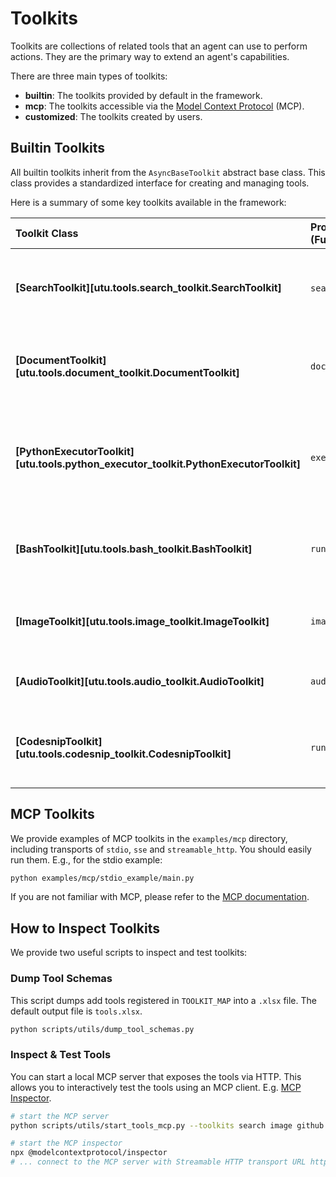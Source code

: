 # Toolkits

Toolkits are collections of related tools that an agent can use to perform actions. They are the primary way to extend an agent's capabilities.

There are three main types of toolkits:
- **builtin**: The toolkits provided by default in the framework.
- **mcp**: The toolkits accessible via the [Model Context Protocol](https://modelcontextprotocol.io/) (MCP).
- **customized**: The toolkits created by users.

## Builtin Toolkits

All builtin toolkits inherit from the `AsyncBaseToolkit` abstract base class. This class provides a standardized interface for creating and managing tools.

Here is a summary of some key toolkits available in the framework:

| Toolkit Class | Provided Tools (Functions) | Core Functionality & Mechanism |
| :--- | :--- | :--- |
| **[SearchToolkit][utu.tools.search_toolkit.SearchToolkit]** | `search`, `web_qa` | Performs web searches using the Serper API and reads webpage content using the Jina API. It can use an LLM to answer questions based on page content. |
| **[DocumentToolkit][utu.tools.document_toolkit.DocumentToolkit]** | `document_qa` | Processes local or remote documents (PDF, DOCX, etc.). It uses the `chunkr.ai` service to parse the document and an LLM to answer questions or provide a summary. |
| **[PythonExecutorToolkit][utu.tools.python_executor_toolkit.PythonExecutorToolkit]** | `execute_python_code` | Executes Python code snippets in an isolated environment using `IPython.core.interactiveshell`. It runs in a separate thread to prevent blocking and can capture outputs, errors, and even `matplotlib` plots. |
| **[BashToolkit][utu.tools.bash_toolkit.BashToolkit]** | `run_bash` | Provides a persistent local shell session using the `pexpect` library. This allows the agent to run a series of commands that maintain state (e.g., current directory). |
| **[ImageToolkit][utu.tools.image_toolkit.ImageToolkit]** | `image_qa` | Answers questions about an image or provides a detailed description. It uses a vision-capable LLM to analyze the image content. |
| **[AudioToolkit][utu.tools.audio_toolkit.AudioToolkit]** | `audio_qa` | Transcribes audio files using an audio model and then uses an LLM to answer questions based on the transcription. |
| **[CodesnipToolkit][utu.tools.codesnip_toolkit.CodesnipToolkit]** | `run_code` | Executes code in various languages (Python, C++, JS, etc.) by sending it to a remote sandbox service (like SandboxFusion) and returning the result. |
<!-- 
| **[FileEditToolkit][utu.tools.file_edit_toolkit.FileEditToolkit]** | `edit_file` | Edits local files by applying a specific `SEARCH/REPLACE` diff format. It includes safety features like filename sanitization and automatic backups. |
| **[ArxivToolkit][utu.tools.arxiv_toolkit.ArxivToolkit]** | `search_papers`, `download_papers` | A wrapper around the `arxiv.py` library to search for and download academic papers from arXiv.org. |
| **[GitHubToolkit][utu.tools.github_toolkit.GitHubToolkit]** | `get_repo_info` | Fetches repository metadata (stars, forks, language, etc.) from the GitHub REST API. |
-->


## MCP Toolkits

We provide examples of MCP toolkits in the `examples/mcp` directory, including transports of `stdio`, `sse` and `streamable_http`. You should easily run them. E.g., for the stdio example:

```sh
python examples/mcp/stdio_example/main.py
```

If you are not familiar with MCP, please refer to the [MCP documentation](https://modelcontextprotocol.io/docs/getting-started/intro).


## How to Inspect Toolkits

We provide two useful scripts to inspect and test toolkits:

### Dump Tool Schemas

This script dumps add tools registered in `TOOLKIT_MAP` into a `.xlsx` file. The default output file is `tools.xlsx`.

```sh
python scripts/utils/dump_tool_schemas.py
```

### Inspect & Test Tools

You can start a local MCP server that exposes the tools via HTTP. This allows you to interactively test the tools using an MCP client. E.g. [MCP Inspector](https://modelcontextprotocol.io/docs/tools/inspector).

```sh
# start the MCP server
python scripts/utils/start_tools_mcp.py --toolkits search image github

# start the MCP inspector
npx @modelcontextprotocol/inspector
# ... connect to the MCP server with Streamable HTTP transport URL http://localhost:3005/mcp
```
